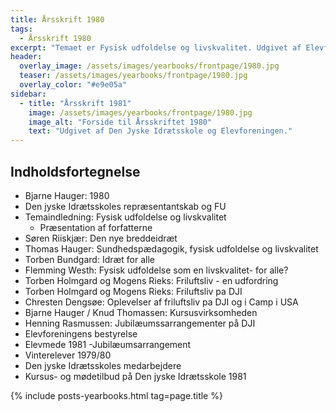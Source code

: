 ```yaml
---
title: Årsskrift 1980
tags:
  - Årsskrift 1980
excerpt: "Temaet er Fysisk udfoldelse og livskvalitet. Udgivet af Elevforeningen og Den Jyske Idrætsskole."
header:
  overlay_image: /assets/images/yearbooks/frontpage/1980.jpg
  teaser: /assets/images/yearbooks/frontpage/1980.jpg
  overlay_color: "#e9e05a"
sidebar:
  - title: "Årsskrift 1981"
    image: /assets/images/yearbooks/frontpage/1980.jpg
    image_alt: "Forside til Årsskriftet 1980"
    text: "Udgivet af Den Jyske Idrætsskole og Elevforeningen."
---
```


## Indholdsfortegnelse

- Bjarne Hauger: 1980
- Den jyske Idrætsskoles repræsentantskab og FU
- Temaindledning: Fysisk udfoldelse og livskvalitet
  - Præsentation af forfatterne
- Søren Riiskjær: Den nye breddeidræt
- Thomas Hauger: Sundhedspædagogik, fysisk udfoldelse og livskvalitet 
- Torben Bundgard: Idræt for alle
- Flemming Westh: Fysisk udfoldelse som en livskvalitet- for alle?
- Torben Holmgard og Mogens Rieks: Friluftsliv - en udfordring 
- Torben Holmgard og Mogens Rieks: Friluftsliv pa DJI
- Chresten Dengsøe: Oplevelser af friluftsliv pa DJI og i Camp i USA
- Bjarne Hauger / Knud Thomassen: Kursusvirksomheden
- Henning Rasmussen: Jubilæumssarrangementer på DJI
- Elevforeningens bestyrelse
- Elevmede 1981 -Jubilæumsarrangement
- Vinterelever 1979/80
- Den jyske Idrætsskoles medarbejdere
- Kursus- og mødetilbud på Den jyske Idrætsskole 1981

{% include posts-yearbooks.html tag=page.title %}
